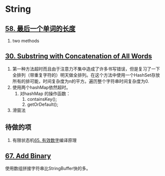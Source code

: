 # String

## [58. 最后一个单词的长度](https://leetcode-cn.com/problems/length-of-last-word/)

1. two methods

## [30. Substring with Concatenation of All Words](https://leetcode-cn.com/problems/substring-with-concatenation-of-all-words/)

1. 第一种方法超时而且由于注意力不集中造成了许多书写错误，但是复习了一下全排列（带重复字符的）明天做全排列。在这个方法中使用一个HashSet存放所有的排可能，时间复杂度为n的平方。遍历整个字符串时间复杂度为0.
2. 使用两个hashMap依然超时。
   1. 对hashMap 的操作函数：
      1. containsKey();
      2. getOrDefault();
3. 滑窗法

## 待做的项

1. 有限状态机[65. 有效数字](https://leetcode-cn.com/problems/valid-number/)编译原理



## [67. Add Binary](https://leetcode-cn.com/problems/add-binary/)

使用数组拼接字符串比StringBuffer快的多。







